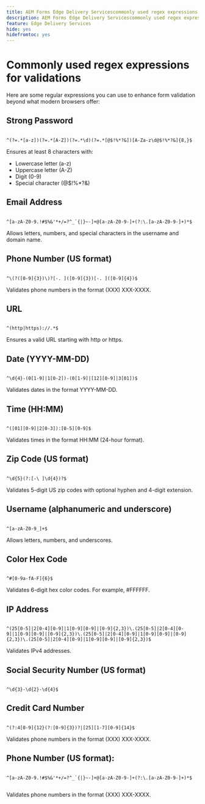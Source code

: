 ```yaml
---
title: AEM Forms Edge Delivery Servicescommonly used regex expressions for validating form fields
description: AEM Forms Edge Delivery Servicescommonly used regex expressions for validating form fields
feature: Edge Delivery Services
hide: yes
hidefromtoc: yes
---
```


# Commonly used regex expressions for validations

Here are some regular expressions you can use to enhance form validation beyond what modern browsers offer:

## Strong Password

```regex 

^(?=.*[a-z])(?=.*[A-Z])(?=.*\d)(?=.*[@$!%*?&])[A-Za-z\d@$!%*?&]{8,}$

```

Ensures at least 8 characters with:

* Lowercase letter (a-z)
* Uppercase letter (A-Z)
* Digit (0-9)
* Special character (@$!%*?&)


## Email Address


```regex 

^[a-zA-Z0-9.!#$%&'*+/=?^_`{|}~-]+@[a-zA-Z0-9-]+(?:\.[a-zA-Z0-9-]+)*$

```

Allows letters, numbers, and special characters in the username and domain name.


## Phone Number (US format)

```regex 

^\(?([0-9]{3})\)?[-. ]([0-9]{3})[-. ]([0-9]{4})$

```

Validates phone numbers in the format (XXX) XXX-XXXX.



## URL

```regex 

^(http|https)://.*$

```

Ensures a valid URL starting with http or https.



## Date (YYYY-MM-DD)

```regex 

^\d{4}-(0[1-9]|1[0-2])-(0[1-9]|[12][0-9]|3[01])$

```

Validates dates in the format YYYY-MM-DD.


## Time (HH:MM)

```regex 

^([01][0-9]|2[0-3]):[0-5][0-9]$

```

Validates times in the format HH:MM (24-hour format).


## Zip Code (US format)

```regex 

^\d{5}(?:[-\ ]\d{4})?$

```

Validates 5-digit US zip codes with optional hyphen and 4-digit extension.


## Username (alphanumeric and underscore)

```regex 

^[a-zA-Z0-9_]+$

```

Allows letters, numbers, and underscores.


## Color Hex Code

```regex 

^#[0-9a-fA-F]{6}$

```

Validates 6-digit hex color codes. For example, #FFFFFF.


## IP Address

```regex 

^(25[0-5]|2[0-4][0-9]|1[0-9][0-9]|[0-9]{2,3})\.(25[0-5]|2[0-4][0-9]|1[0-9][0-9]|[0-9]{2,3})\.(25[0-5]|2[0-4][0-9]|1[0-9][0-9]|[0-9]{2,3})\.(25[0-5]|2[0-4][0-9]|1[0-9][0-9]|[0-9]{2,3})$

```

Validates IPv4 addresses.



## Social Security Number (US format)

```regex 

^\d{3}-\d{2}-\d{4}$

```



## Credit Card Number

```regex 

^(?:4[0-9]{12}(?:[0-9]{3})?|[25][1-7][0-9]{14}$

```

Validates phone numbers in the format (XXX) XXX-XXXX.



## Phone Number (US format):

```regex 

^[a-zA-Z0-9.!#$%&'*+/=?^_`{|}~-]+@[a-zA-Z0-9-]+(?:\.[a-zA-Z0-9-]+)*$


```

Validates phone numbers in the format (XXX) XXX-XXXX.
